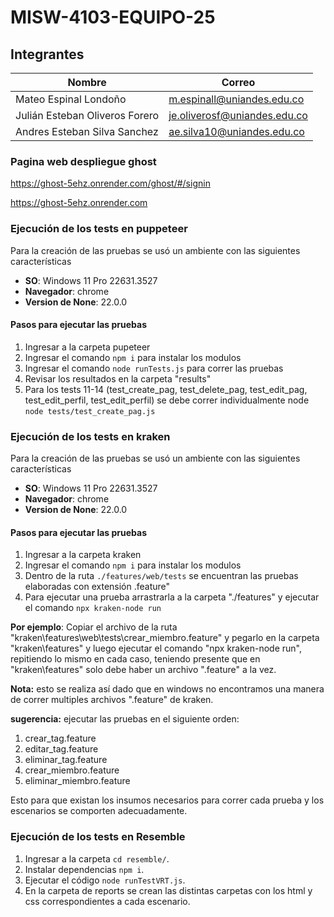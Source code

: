 # MISW-4103-EQUIPO-25

## Integrantes

|Nombre|Correo|
|---|---|
|Mateo Espinal Londoño|m.espinall@uniandes.edu.co|
|Julián Esteban Oliveros Forero|je.oliverosf@uniandes.edu.co|
|Andres Esteban Silva Sanchez|ae.silva10@uniandes.edu.co|


### Pagina web despliegue ghost

https://ghost-5ehz.onrender.com/ghost/#/signin

https://ghost-5ehz.onrender.com

### Ejecución de los tests en puppeteer
Para la creación de las pruebas se usó un ambiente con las siguientes características
* **SO**: Windows 11 Pro 22631.3527
* **Navegador**: chrome
* **Version de None**: 22.0.0

#### Pasos para ejecutar las pruebas
1. Ingresar a la carpeta pupeteer
2. Ingresar el comando `npm i` para instalar los modulos
3. Ingresar el comando `node runTests.js` para correr las pruebas
4. Revisar los resultados en la carpeta "results"
5. Para los tests 11-14 (test_create_pag, test_delete_pag, test_edit_pag, test_edit_perfil, test_edit_perfil) se debe correr individualmente node `node tests/test_create_pag.js`

### Ejecución de los tests en kraken
Para la creación de las pruebas se usó un ambiente con las siguientes características
* **SO**: Windows 11 Pro 22631.3527
* **Navegador**: chrome
* **Version de None**: 22.0.0

#### Pasos para ejecutar las pruebas
1. Ingresar a la carpeta kraken
2. Ingresar el comando `npm i` para instalar los modulos
3. Dentro de la ruta `./features/web/tests` se encuentran las pruebas elaboradas con extensión .feature"
4. Para ejecutar una prueba arrastrarla a la carpeta "./features" y ejecutar el comando `npx kraken-node run`

**Por ejemplo**: Copiar el archivo de la ruta "kraken\features\web\tests\crear_miembro.feature" y pegarlo en la carpeta "kraken\features" y luego ejecutar el comando "npx kraken-node run", repitiendo lo mismo en cada caso, teniendo presente que en "kraken\features" solo debe haber un archivo ".feature" a la vez.

**Nota:** esto se realiza así dado que en windows no encontramos una manera de correr multiples archivos ".feature" de kraken.

**sugerencia:** ejecutar las pruebas en el siguiente orden:

1. crear_tag.feature
2. editar_tag.feature
3. eliminar_tag.feature
4. crear_miembro.feature
5. eliminar_miembro.feature

Esto para que existan los insumos necesarios para correr cada prueba y los escenarios se comporten adecuadamente.


### Ejecución de los tests en Resemble
1. Ingresar a la carpeta `cd resemble/`.
2. Instalar dependencias `npm i`.
3. Ejecutar el código `node runTestVRT.js`.
4. En la carpeta de reports se crean las distintas carpetas con los html y css correspondientes a cada escenario.

